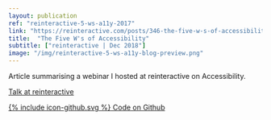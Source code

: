 ```yaml
---
layout: publication
ref: "reinteractive-5-ws-a11y-2017"
link: "https://reinteractive.com/posts/346-the-five-w-s-of-accessibility"
title:  "The Five W's of Accessibility"
subtitle: ["reinteractive | Dec 2018"]
image: "/img/reinteractive-5-ws-a11y-blog-preview.png"
---
```


Article summarising a webinar I hosted at reinteractive on Accessibility.

[Talk at reinteractive](/presentations/#five-ws-a11y)

[<span class="icon icon--github">{% include icon-github.svg %}</span> Code on Github](https://github.com/Rhiana/a11y_demo)
